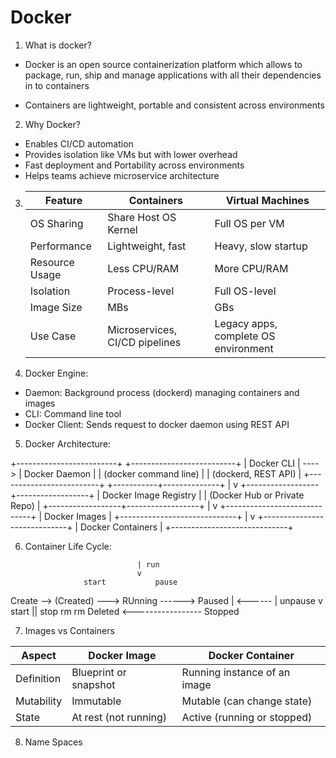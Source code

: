 # Docker

1. What is docker?
- Docker is an open source containerization platform which allows to package, run, ship and manage applications with all their dependencies in to containers

- Containers are lightweight, portable and consistent across environments

2. Why Docker?
- Enables CI/CD automation
- Provides isolation like VMs but with lower overhead
- Fast deployment and Portability across environments 
- Helps teams achieve microservice architecture

3.  | Feature        | Containers                     | Virtual Machines                     |
    | -------------- | ------------------------------ | ------------------------------------ |
    | OS Sharing     | Share Host OS Kernel           | Full OS per VM                       |
    | Performance    | Lightweight, fast              | Heavy, slow startup                  |
    | Resource Usage | Less CPU/RAM                   | More CPU/RAM                         |
    | Isolation      | Process-level                  | Full OS-level                        |
    | Image Size     | MBs                            | GBs                                  |
    | Use Case       | Microservices, CI/CD pipelines | Legacy apps, complete OS environment |


4. Docker Engine:
- Daemon: Background process (dockerd) managing containers and images
- CLI: Command line tool
- Docker Client: Sends request to docker daemon using REST API

5. Docker Architecture:

+-------------------------+         +--------------------------+
|      Docker CLI         | ---->   |     Docker Daemon        |
| (docker command line)   |         | (dockerd, REST API)      |
+-------------------------+         +-----------+--------------+
                                              |
                                              v
                           +------------------+------------------+
                           |       Docker Image Registry         |
                           |     (Docker Hub or Private Repo)    |
                           +------------------+------------------+
                                              |
                                              v
                             +-----------------------------+
                             |      Docker Images          |
                             +-----------------------------+
                                              |
                                              v
                             +-----------------------------+
                             |     Docker Containers       |
                             +-----------------------------+

6. Container Life Cycle:

    
                                | run
                                v
                    start           pause
Create --> (Created) ---> RUnning   ------>  Paused
        |                           <------
        |                           unpause
        v                       start || stop
        rm              rm
    Deleted   <-----------------    Stopped


7. Images vs Containers

| Aspect     | Docker Image          | Docker Container             |
| ---------- | --------------------- | ---------------------------- |
| Definition | Blueprint or snapshot | Running instance of an image |
| Mutability | Immutable             | Mutable (can change state)   |
| State      | At rest (not running) | Active (running or stopped)  |

8. Name Spaces



